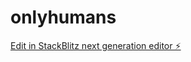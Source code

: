 # onlyhumans

[Edit in StackBlitz next generation editor ⚡️](https://stackblitz.com/~/github.com/giulioco/onlyhumans)